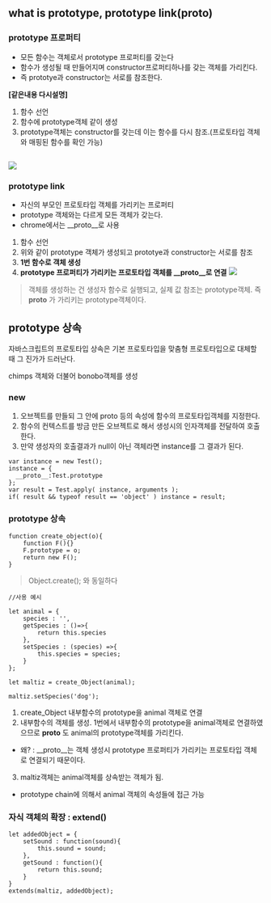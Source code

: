 

## what is prototype, prototype link(__proto__)
### prototype 프로퍼티 
 - 모든 함수는 객체로서 prototype 프로퍼티를 갖는다
 - 함수가 생성될 때 만들어지며 constructor프로퍼티하나를 갖는 객체를 가리킨다.
 - 즉 prototye과 constructor는 서로를 참조한다.
 
**[같은내용 다시설명]**
1. 함수 선언
2. 함수에 prototype객체 같이 생성
3. prototype객체는 constructor를 갖는데 이는 함수를 다시 참조.(프로토타입 객체와 매핑된 함수를 확인 가능)

![](https://i.imgur.com/6Chcxm2.png)
---
### prototype link 
-  자신의 부모인 프로토타입 객체를 가리키는 프로퍼티
-  prototype 객체와는 다르게 모든 객체가 갖는다.
-  chrome에서는 __proto__로 사용

1. 함수 선언 
2. 위와 같이 prototype 객체가 생성되고 prototye과 constructor는 서로를 참조
4. **1번 함수로 객체 생성**
5. **prototype 프로퍼티가 가리키는 프로토타입 객체를 __proto__로 연결**
![](https://i.imgur.com/6zO4wRA.png)
 > 객체를 생성하는 건 생성자 함수로 실행되고, 실제 값 참조는 prototype객체. 즉 __proto__ 가 가리키는 prototype객체이다. 

## prototype  상속

자바스크립트의 프로토타입 상속은 기본 프로토타입을 맞춤형 프로토타입으로 대체할 때 그 진가가 드러난다.

chimps 객체와 더불어 bonobo객체를 생성


### new 
1. 오브젝트를 만들되 그 안에 proto 등의 속성에 함수의 프로토타입객체를 지정한다.
2. 함수의 컨텍스트를 방금 만든 오브젝트로 해서 생성시의 인자객체를 전달하여 호출한다.
3. 만약 생성자의 호출결과가 null이 아닌 객체라면 instance를 그 결과가 된다.

```javascript=
var instance = new Test();
instance = {
  __proto__:Test.prototype
};
var result = Test.apply( instance, arguments );
if( result && typeof result == 'object' ) instance = result;
```

### prototype 상속
```javascript=
function create_object(o){
    function F(){}
    F.prototype = o;
    return new F();
}
```
> Object.create(); 와 동일하다 
> 
```javascript=
//사용 예시

let animal = {
    species : '',
    getSpecies : ()=>{
        return this.species
    },
    setSpecies : (species) =>{
        this.species = species;
    }
};

let maltiz = create_Object(animal);

maltiz.setSpecies('dog');
```
1. create_Object 내부함수의 prototype을 animal 객체로 연결
2. 내부함수의 객체를 생성. 1번에서 내부함수의 prototype을 animal객체로 연결하였으므로 __proto__ 도 animal의 prototype객체를 가리킨다.
 + 왜? : __proto__는 객체 생성시 prototype 프로퍼티가 가리키는 프로토타입 객체로 연결되기 때문이다.
3. maltiz객체는 animal객체를 상속받는 객체가 됨.
  - prototype chain에 의해서 animal 객체의 속성들에 접근 가능 


### 자식 객체의 확장 : extend()
```javascript=
let addedObject = {
    setSound : function(sound){
        this.sound = sound;
    },
    getSound : function(){
        return this.sound;
    }    
}
extends(maltiz, addedObject);
```
 
 